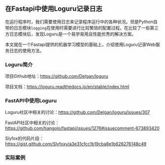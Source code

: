 ## 在Fastapi中使用Loguru记录日志

在运行程序时，我们需要使用日志来记录程序运行中的各种状况。但是Python自带的日志模块`logging`在使用时需要进行比较繁琐的配置过程。在比较了一些第三方日志模块后，发现Loguru是一个易学易用且性能优秀的解决方案。

本文就在一个Fastapi提供的机器学习模型的基础上，介绍使用Loguru记录Web服务日志的使用方法。











### Loguru简介

项目Github地址：https://github.com/Delgan/loguru

项目文档：https://loguru.readthedocs.io/en/stable/index.html









### FastAPI中使用Loguru

Loguru社区中相关的讨论：https://github.com/Delgan/loguru/issues/307



FastAPI社区中相关的讨论：https://github.com/tiangolo/fastapi/issues/1276#issuecomment-673893420



Slyfox的代码片段：https://gist.github.com/Slyfoxy/a3e31cfcc1b19cba8e1b626276148c49





### 实际案例





